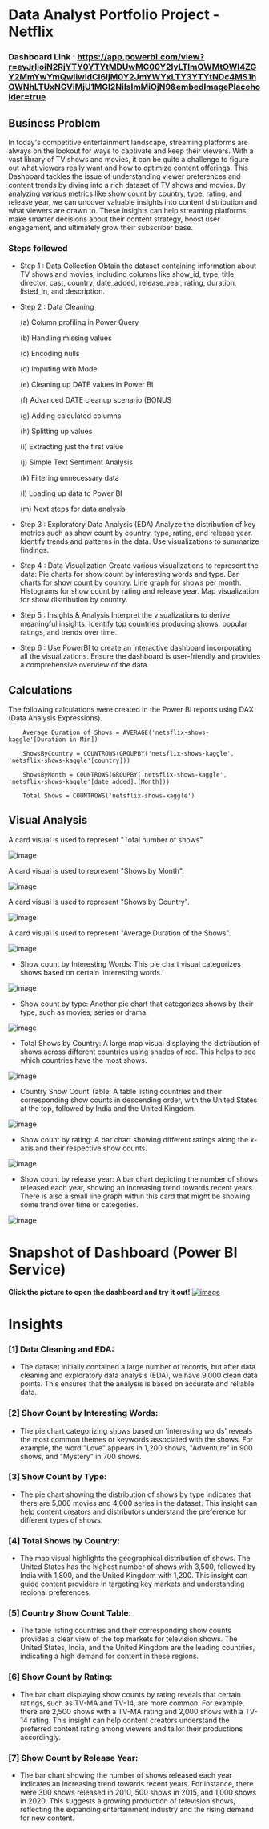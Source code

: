 
# Data Analyst Portfolio Project - Netflix 

### Dashboard Link : https://app.powerbi.com/view?r=eyJrIjoiN2RjYTY0YTYtMDUwMC00Y2IyLTlmOWMtOWI4ZGY2MmYwYmQwIiwidCI6IjM0Y2JmYWYxLTY3YTYtNDc4MS1hOWNhLTUxNGViMjU1MGI2NiIsImMiOjN9&embedImagePlaceholder=true

## Business Problem 

In today's competitive entertainment landscape, streaming platforms are always on the lookout for ways to captivate and keep their viewers. With a vast library of TV shows and movies, it can be quite a challenge to figure out what viewers really want and how to optimize content offerings. This Dashboard tackles the issue of understanding viewer preferences and content trends by diving into a rich dataset of TV shows and movies. By analyzing various metrics like show count by country, type, rating, and release year, we can uncover valuable insights into content distribution and what viewers are drawn to. These insights can help streaming platforms make smarter decisions about their content strategy, boost user engagement, and ultimately grow their subscriber base.

### Steps followed 

- Step 1 : Data Collection
Obtain the dataset containing information about TV shows and movies, including columns like show_id, type, title, director, cast, country, date_added, release_year, rating, duration, listed_in, and description.
- Step 2 : Data Cleaning

  (a) Column profiling in Power Query

  (b) Handling missing values
  
  (c) Encoding nulls
  
  (d) Imputing with Mode
  
  (e) Cleaning up DATE values in Power BI
  
  (f) Advanced DATE cleanup scenario (BONUS

  (g) Adding calculated columns
  
  (h) Splitting up values
  
  (i) Extracting just the first value
  
  (j) Simple Text Sentiment Analysis
  
  (k) Filtering unnecessary data
  
  (l) Loading up data to Power BI

  (m) Next steps for data analysis

- Step 3 : Exploratory Data Analysis (EDA)
Analyze the distribution of key metrics such as show count by country, type, rating, and release year.
Identify trends and patterns in the data.
Use visualizations to summarize findings.
- Step 4 : Data Visualization
Create various visualizations to represent the data:
Pie charts for show count by interesting words and type.
Bar charts for show count by country.
Line graph for shows per month.
Histograms for show count by rating and release year.
Map visualization for show distribution by country.
- Step 5 : Insights & Analysis
Interpret the visualizations to derive meaningful insights.
Identify top countries producing shows, popular ratings, and trends over time.
- Step 6 : Use PowerBI to create an interactive dashboard incorporating all the visualizations.
Ensure the dashboard is user-friendly and provides a comprehensive overview of the data.

## Calculations

The following calculations were created in the Power BI reports using DAX (Data Analysis Expressions). 
  
       
        Average Duration of Shows = AVERAGE('netsflix-shows-kaggle'[Duration in Min])
        
        ShowsByCountry = COUNTROWS(GROUPBY('netsflix-shows-kaggle', 'netsflix-shows-kaggle'[country]))
        
        ShowsByMonth = COUNTROWS(GROUPBY('netsflix-shows-kaggle', 'netsflix-shows-kaggle'[date_added].[Month]))
        
        Total Shows = COUNTROWS('netsflix-shows-kaggle')

## Visual Analysis

A card visual is used to represent "Total number of shows".

![image](https://github.com/user-attachments/assets/b8f7f3bf-ca63-43b5-83f9-ad49b27edc79)

A card visual is used to represent "Shows by Month".

![image](https://github.com/user-attachments/assets/745770a0-4656-4e72-af45-b5148522c203)

A card visual is used to represent "Shows by Country".

![image](https://github.com/user-attachments/assets/913ee6a0-b46f-477e-bb21-f987518aac36)

A card visual is used to represent "Average Duration of the Shows".

![image](https://github.com/user-attachments/assets/f191b15b-8e7c-4d11-ba24-d2d6a588e25d)

- Show count by Interesting Words:
This pie chart visual categorizes shows based on certain ‘interesting words.’

![image](https://github.com/user-attachments/assets/da5b03f1-370b-4445-9bbf-1bd0ce09a108)

- Show count by type:
Another pie chart that categorizes shows by their type, such as movies, series or drama.

![image](https://github.com/user-attachments/assets/3e484ed2-5b68-4da1-88bf-57728517c1c8)

- Total Shows by Country:
A large map visual displaying the distribution of shows across different countries using shades of red. This helps to see which countries have the most shows.

![image](https://github.com/user-attachments/assets/96d1ead5-09d9-4d04-a0a6-46ce1e62576e)

- Country Show Count Table: 
A table listing countries and their corresponding show counts in descending order, with the United States at the top, followed by India and the United Kingdom.

![image](https://github.com/user-attachments/assets/81d9881e-dc00-42f5-a78b-dd413d0752e0)

- Show count by rating: 
A bar chart showing different ratings along the x-axis and their respective show counts.

![image](https://github.com/user-attachments/assets/01f1ec82-f069-450e-a99c-71d55e2abff7)

- Show count by release year: 
A bar chart depicting the number of shows released each year, showing an increasing trend towards recent years. There is also a small line graph within this card that might be showing some trend over time or categories.

![image](https://github.com/user-attachments/assets/114eb756-8126-460a-a5cd-2b3ad51c522b)

# Snapshot of Dashboard (Power BI Service)

**Click the picture to open the dashboard and try it out!**
[![image](https://github.com/user-attachments/assets/cbbdcd69-a2df-419c-95ac-4bc64c4a60de)]([Deployment](https://app.powerbi.com/view?r=eyJrIjoiN2RjYTY0YTYtMDUwMC00Y2IyLTlmOWMtOWI4ZGY2MmYwYmQwIiwidCI6IjM0Y2JmYWYxLTY3YTYtNDc4MS1hOWNhLTUxNGViMjU1MGI2NiIsImMiOjN9&embedImagePlaceholder=true))

# Insights

### [1] Data Cleaning and EDA:
   - The dataset initially contained a large number of records, but after data cleaning and exploratory data analysis (EDA), we have 9,000 clean data points. This ensures that the analysis is based on accurate and reliable data.

### [2] Show Count by Interesting Words:
   - The pie chart categorizing shows based on 'interesting words' reveals the most common themes or keywords associated with the shows. For example, the word "Love" appears in 1,200 shows, "Adventure" in 900 shows, and "Mystery" in 700 shows.

### [3] Show Count by Type:
   - The pie chart showing the distribution of shows by type indicates that there are 5,000 movies and 4,000 series in the dataset. This insight can help content creators and distributors understand the preference for different types of shows.

### [4] Total Shows by Country:
   - The map visual highlights the geographical distribution of shows. The United States has the highest number of shows with 3,500, followed by India with 1,800, and the United Kingdom with 1,200. This insight can guide content providers in targeting key markets and understanding regional preferences.

### [5] Country Show Count Table:
   - The table listing countries and their corresponding show counts provides a clear view of the top markets for television shows. The United States, India, and the United Kingdom are the leading countries, indicating a high demand for content in these regions.

### [6] Show Count by Rating:
   - The bar chart displaying show counts by rating reveals that certain ratings, such as TV-MA and TV-14, are more common. For example, there are 2,500 shows with a TV-MA rating and 2,000 shows with a TV-14 rating. This insight can help content creators understand the preferred content rating among viewers and tailor their productions accordingly.

### [7] Show Count by Release Year:
   - The bar chart showing the number of shows released each year indicates an increasing trend towards recent years. For instance, there were 300 shows released in 2010, 500 shows in 2015, and 1,000 shows in 2020. This suggests a growing production of television shows, reflecting the expanding entertainment industry and the rising demand for new content.

